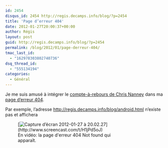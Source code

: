 ```yaml
---
id: 2454
disqus_id: 2454 http://regis.decamps.info/blog/?p=2454
title: 'Page d’erreur 404'
date: 2012-01-27T20:00:37+00:00
author: Régis
layout: post
guid: http://regis.decamps.info/blog/?p=2454
permalink: /blog/2012/01/page-derreur-404/
tmac_last_id:
  - "162978303802740736"
dsq_thread_id:
  - "555134194"
categories:
  - Général
---
```

Je me suis amusé à intégrer le [compte-à-rebours de Chris Nanney](http://cnanney.com/journal/code/apple-style-counter/) dans ma [page d’erreur 404](http://regis.decamps.info/blog/2009/04/pages-derreur-404/ "D'autres pages Not Found innovantes").
  
<!--more-->


  
Par exemple, l’adresse http://regis.decamps.info/blog/android.html n’existe pas et affichera
  
<figure id="attachment_2457" style="width: 350px" class="wp-caption alignnone">[<img src="/blog/wp-content/uploads/2012/01/Capture-d’écran-2012-01-27-à-20.02.27-350x292.png" alt="Capture d’écran 2012-01-27 à 20.02.27" title="Nouvelle page d&#039;erreur 404" width="350" height="292" class="size-medium wp-image-2457" srcset="/blog/wp-content/uploads/2012/01/Capture-d’écran-2012-01-27-à-20.02.27-350x292.png 350w, /blog/wp-content/uploads/2012/01/Capture-d’écran-2012-01-27-à-20.02.27-1024x857.png 1024w, /blog/wp-content/uploads/2012/01/Capture-d’écran-2012-01-27-à-20.02.27.png 1197w" sizes="(max-width: 350px) 100vw, 350px" />](http://www.screencast.com/t/H1jPd5oJ)<figcaption class="wp-caption-text">En vidéo: la page d'erreur 404 Not found qui apparaît.</figcaption></figure>
